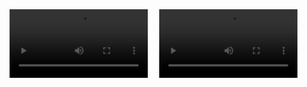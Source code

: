 <!DOCTYPE html>
<html>
<head>
<style>
    .video-container {
        display: flex;
        justify-content: center;
        align-items: flex-start;
        gap: 20px;
    }
    .video-frame {
        width: 50%;
    }
</style>
</head>
<body>

<div class="video-container">
    <div class="video-frame">
        <video controls width="100%" height="auto">
            <source src="demo.mp4" type="video/mp4">
            Your browser does not support the video tag.
        </video>
    </div>
    <div class="video-frame">
        <video controls width="100%" height="auto">
            <source src="output.mp4" type="video/mp4">
            Your browser does not support the video tag.
        </video>
    </div>
</div>

</body>
</html>
